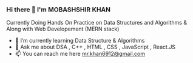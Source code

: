 ### Hi there 👋  I'm MOBASHSHIR KHAN

Currently Doing Hands On Practice on Data Structures and Algorithms & Along with Web Developement (MERN stack)

<!--**mobashshirkhan/mobashshirkhan** is a ✨ _special_ ✨ repository because its `README.md` (this file) appears on your GitHub profile.-->

- 🌱 I’m currently learning Data Structure & Algorithms
- 💬 Ask me about DSA , C++ , HTML , CSS , JavaScript , React.JS
- 📫 You can reach me here mr.khan6912@gmail.com

